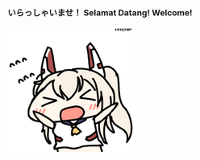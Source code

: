 ### いらっしゃいませ！ Selamat Datang! Welcome!

![wave](https://github.com/DaGamerFiles/dagamerfiles/blob/master/img/aynm_wave.gif)
